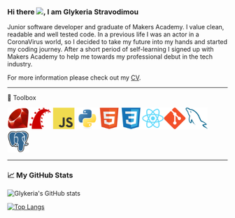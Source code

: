 ### Hi there <img src="https://raw.githubusercontent.com/MartinHeinz/MartinHeinz/master/wave.gif" width="30px">, I am Glykeria Stravodimou

Junior software developer and graduate of Makers Academy. I value clean, readable and well tested code. In a previous life I was an actor in a CoronaVirus world, so I decided to take my future into my hands and started my coding journey. After a short period of self-learning I signed up with Makers Academy to help me towards my professional debut in the tech industry.

For more information please check out my [CV](https://github.com/GlykeriaStr/CV).

--- 

🧰 Toolbox

<img src='https://github.com/devicons/devicon/blob/master/icons/ruby/ruby-original.svg' alt='ruby logo' width='50' height='50' /><img src='https://github.com/devicons/devicon/blob/master/icons/rails/rails-plain.svg' alt='rails logo' width='50' height='50' />
<img src='https://github.com/devicons/devicon/blob/master/icons/javascript/javascript-original.svg' alt='js logo' width='50' height='50' />
<img src='https://github.com/devicons/devicon/blob/master/icons/python/python-original.svg' alt='python logo' width='50' height='50' /><img src='https://github.com/devicons/devicon/blob/master/icons/html5/html5-original.svg' alt='html logo' width='50' height='50' /><img src='https://github.com/devicons/devicon/blob/master/icons/css3/css3-original.svg' alt='css logo' width='50' height='50' /><img src='https://github.com/devicons/devicon/blob/master/icons/react/react-original.svg' alt='react logo' width='50' height='50' /><img src='https://github.com/devicons/devicon/blob/master/icons/git/git-original.svg' alt='git logo' width='50' height='50' /><img src='https://github.com/devicons/devicon/blob/master/icons/mysql/mysql-original.svg' alt='mysql logo' width='50' height='50' /><img src='https://github.com/devicons/devicon/blob/master/icons/postgresql/postgresql-original.svg' alt='postgresql logo' width='50' height='50' />

--- 

### &#x1f4c8; My GitHub Stats
![Glykeria's GitHub stats](https://github-readme-stats.vercel.app/api?username=glykeriastr&show_icons=true&theme=radical) 

[![Top Langs](https://github-readme-stats.vercel.app/api/top-langs/?username=glykeriastr&theme=radical)](https://github.com/glykeriastr/github-readme-stats)  

<!--
**GlykeriaStr/GlykeriaStr** is a ✨ _special_ ✨ repository because its `README.md` (this file) appears on your GitHub profile.

Here are some ideas to get you started:

- 🔭 I’m currently working on ...
- 🌱 I’m currently learning ...
- 👯 I’m looking to collaborate on ...
- 🤔 I’m looking for help with ...
- 💬 Ask me about ...
- 📫 How to reach me: ...
- 😄 Pronouns: ...
- ⚡ Fun fact: ...
-->
